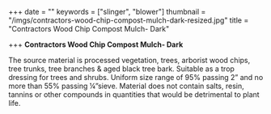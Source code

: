 +++
date = ""
keywords = ["slinger", "blower"]
thumbnail = "/imgs/contractors-wood-chip-compost-mulch-dark-resized.jpg"
title = "Contractors Wood Chip Compost Mulch- Dark"

+++
**Contractors Wood Chip Compost Mulch- Dark**

The source material is processed vegetation, trees, arborist wood chips, tree trunks, tree branches & aged black tree bark. Suitable as a trop dressing for trees and shrubs. Uniform size range of 95% passing 2” and no more than 55% passing ¼”sieve. Material does not contain salts, resin, tannins or other compounds in quantities that would be detrimental to plant life.